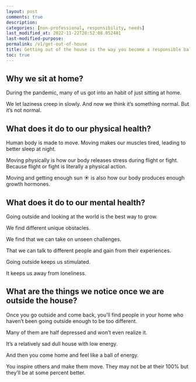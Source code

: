 ```yaml
---
layout: post
comments: true
description: 
categories: [non-professional, responsibility, needs]
last_modified_at: 2022-11-22T20:52:08.052481
last-modified-purpose: 
permalink: /v1/get-out-of-house
title: Getting out of the house is the way you become a responsible ball of energy.
toc: true
---
```


## Why we sit at home?

During the pandemic, many of us got into an habit of just sitting at home.

We let laziness creep in slowly. And now we think it’s something normal. But it’s not normal.

## What does it do to our physical health?

Human body is made to move. Moving makes our muscles tired, leading to better sleep at night.

Moving physically is how our body releases stress during flight or fight. Because flight or fight is literally a physical action.

Moving and getting enough sun ☀️ is also how our body produces enough growth hormones.

## What does it do to our mental health?

Going outside and looking at the world is the best way to grow.

We find different unique obstacles.

We find that we can take on unseen challenges.

That we can talk to different people and gain from their experiences.

Going outside keeps us stimulated.

It keeps us away from loneliness.

## What are the things we notice once we are outside the house?

Once you go outside and come back, you’ll find people in your home who haven’t been going outside enough to be too different.

Many of them are half depressed and won’t even realize it.

It’s a relatively sad dull house with low energy.

And then you come home and feel like a ball of energy.

You inspire others and make them move. They may not be at their 100% but they’ll be at some percent better.